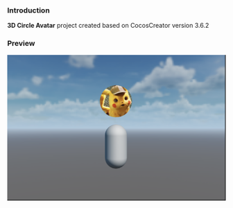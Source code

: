 ### Introduction
**3D Circle Avatar** project created based on CocosCreator version 3.6.2

### Preview
![image](../../../image/202211/2022111401.png)